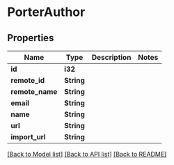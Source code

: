# PorterAuthor

## Properties

Name | Type | Description | Notes
------------ | ------------- | ------------- | -------------
**id** | **i32** |  | 
**remote_id** | **String** |  | 
**remote_name** | **String** |  | 
**email** | **String** |  | 
**name** | **String** |  | 
**url** | **String** |  | 
**import_url** | **String** |  | 

[[Back to Model list]](../README.md#documentation-for-models) [[Back to API list]](../README.md#documentation-for-api-endpoints) [[Back to README]](../README.md)



